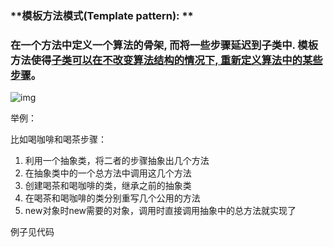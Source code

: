 ### **模板方法模式(Template pattern): **

### **在一个方法中定义一个算法的骨架, 而将一些步骤延迟到子类中. 模板方法使得<u>子类可以在不改变算法结构的情况下, 重新定义算法中的某些步骤</u>。**

![img](https://pdai.tech/images/pics/c3c1c0e8-3a78-4426-961f-b46dd0879dd8.png)



举例：

比如喝咖啡和喝茶步骤：

1. 利用一个抽象类，将二者的步骤抽象出几个方法
2. 在抽象类中的一个总方法中调用这几个方法
3. 创建喝茶和喝咖啡的类，继承之前的抽象类
4. 在喝茶和喝咖啡的类分别重写几个公用的方法
5. new对象时new需要的对象，调用时直接调用抽象中的总方法就实现了





例子见代码